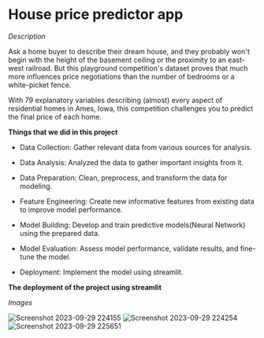 # House price predictor app

*Description*

Ask a home buyer to describe their dream house, and they probably won't begin with the height of the basement ceiling or the proximity to an east-west railroad. But this playground competition's dataset proves that much more influences price negotiations than the number of bedrooms or a white-picket fence.

With 79 explanatory variables describing (almost) every aspect of residential homes in Ames, Iowa, this competition challenges you to predict the final price of each home.

**Things that we did in this project**

- Data Collection: Gather relevant data from various sources for analysis.

- Data Analysis: Analyzed the data to gather important insights from it.

- Data Preparation: Clean, preprocess, and transform the data for modeling.

- Feature Engineering: Create new informative features from existing data to improve model performance.

- Model Building: Develop and train predictive models(Neural Network) using the prepared data.

- Model Evaluation: Assess model performance, validate results, and fine-tune the model.

- Deployment: Implement the model using streamlit.

**The deployment of the project using streamlit**

*Images*

![Screenshot 2023-09-29 224155](https://github.com/JAbhi09/house-price-predictor-app/assets/143057373/405e5e50-b3f2-4e8e-8b04-4aef532cdacf)
![Screenshot 2023-09-29 224254](https://github.com/JAbhi09/house-price-predictor-app/assets/143057373/45a3cd47-1247-4316-9ba8-84b0cf46c6f5)
![Screenshot 2023-09-29 225651](https://github.com/JAbhi09/house-price-predictor-app/assets/143057373/feca2252-39cb-4538-870b-d427633ad700)
